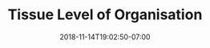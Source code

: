 ---
title: 'Tissue Level of Organisation'
date: 2018-11-14T19:02:50-07:00
draft: false
weight: 1
---
